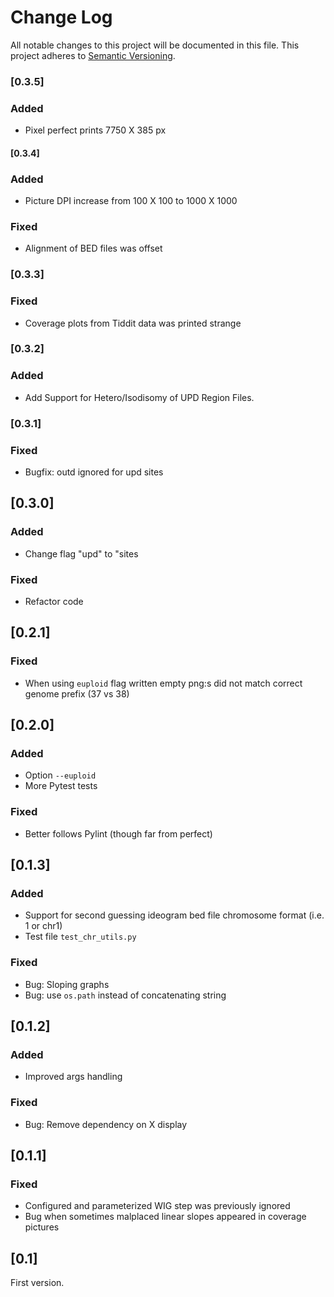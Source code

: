 # Change Log
All notable changes to this project will be documented in this file.
This project adheres to [Semantic Versioning](http://semver.org/).

### [0.3.5]
### Added
- Pixel perfect prints 7750 X 385 px

#### [0.3.4]
### Added
- Picture DPI increase from 100 X 100 to 1000 X 1000
### Fixed
- Alignment of BED files was offset 

### [0.3.3]
### Fixed
- Coverage plots from Tiddit data was printed strange

### [0.3.2]
### Added
- Add Support for Hetero/Isodisomy of UPD Region Files.

### [0.3.1]
### Fixed
- Bugfix: outd ignored for upd sites 

## [0.3.0]
### Added
- Change flag "upd" to "sites
### Fixed
- Refactor code

## [0.2.1]
### Fixed
- When using `euploid` flag written empty png:s did not match correct genome prefix (37 vs 38)

## [0.2.0]
### Added
- Option `--euploid`
- More Pytest tests

### Fixed
- Better follows Pylint (though far from perfect)


## [0.1.3]
### Added
- Support for second guessing ideogram bed file chromosome format (i.e. 1 or chr1)
- Test file `test_chr_utils.py`

### Fixed
- Bug: Sloping graphs
- Bug: use `os.path` instead of concatenating string

## [0.1.2]

### Added
- Improved args handling

### Fixed
- Bug: Remove dependency on X display



## [0.1.1]
### Fixed
- Configured and parameterized WIG step was previously ignored
- Bug when sometimes malplaced linear slopes appeared in coverage pictures
	
## [0.1]
First version.
